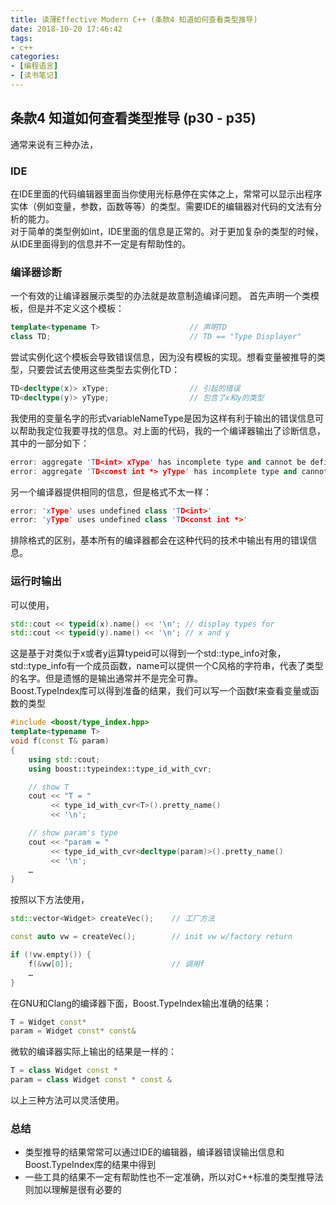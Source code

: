 ```yaml
---
title: 读薄Effective Modern C++ (条款4 知道如何查看类型推导)
date: 2018-10-20 17:46:42
tags: 
- c++
categories:
- [编程语言]
- [读书笔记]
---
```


## 条款4 知道如何查看类型推导 (p30 - p35)
通常来说有三种办法，            

### IDE
在IDE里面的代码编辑器里面当你使用光标悬停在实体之上，常常可以显示出程序实体（例如变量，参数，函数等等）的类型。需要IDE的编辑器对代码的文法有分析的能力。       
对于简单的类型例如int，IDE里面的信息是正常的。对于更加复杂的类型的时候，从IDE里面得到的信息并不一定是有帮助性的。        
<!-- more -->

### 编译器诊断
一个有效的让编译器展示类型的办法就是故意制造编译问题。
首先声明一个类模板，但是并不定义这个模板：
```cpp
template<typename T>                    // 声明TD
class TD;                               // TD == "Type Displayer"
```
尝试实例化这个模板会导致错误信息，因为没有模板的实现。想看变量被推导的类型，只要尝试去使用这些类型去实例化TD：           
```cpp
TD<decltype(x)> xType;                  // 引起的错误
TD<decltype(y)> yType;                  // 包含了x和y的类型
```
我使用的变量名字的形式variableNameType是因为这样有利于输出的错误信息可以帮助我定位我要寻找的信息。对上面的代码，我的一个编译器输出了诊断信息，其中的一部分如下：
```cpp
error: aggregate 'TD<int> xType' has incomplete type and cannot be defined
error: aggregate 'TD<const int *> yType' has incomplete type and cannot be defined
```
另一个编译器提供相同的信息，但是格式不太一样：
```cpp
error: 'xType' uses undefined class 'TD<int>'
error: 'yType' uses undefined class 'TD<const int *>'
```
排除格式的区别，基本所有的编译器都会在这种代码的技术中输出有用的错误信息。


### 运行时输出
可以使用，
```cpp
std::cout << typeid(x).name() << '\n'; // display types for
std::cout << typeid(y).name() << '\n'; // x and y
```
这是基于对类似于x或者y运算typeid可以得到一个std::type_info对象，std::type_info有一个成员函数，name可以提供一个C风格的字符串，代表了类型的名字。但是遗憾的是输出通常并不是完全可靠。        
Boost.TypeIndex库可以得到准备的结果，我们可以写一个函数f来查看变量或函数的类型  
```cpp
#include <boost/type_index.hpp>
template<typename T>
void f(const T& param)
{
    using std::cout;
    using boost::typeindex::type_id_with_cvr;

    // show T
    cout << "T = "
         << type_id_with_cvr<T>().pretty_name()
         << '\n';

    // show param's type
    cout << "param = "
         << type_id_with_cvr<decltype(param)>().pretty_name()
         << '\n';
    …
}
```
按照以下方法使用，
```cpp
std::vector<Widget> createVec();    // 工厂方法

const auto vw = createVec();        // init vw w/factory return

if (!vw.empty()) {
    f(&vw[0]);                      // 调用f
    …
}
```
在GNU和Clang的编译器下面，Boost.TypeIndex输出准确的结果：
```cpp
T = Widget const*
param = Widget const* const&
```
微软的编译器实际上输出的结果是一样的：
```cpp
T = class Widget const *
param = class Widget const * const &
```

以上三种方法可以灵活使用。

### 总结
- 类型推导的结果常常可以通过IDE的编辑器，编译器错误输出信息和Boost.TypeIndex库的结果中得到
- 一些工具的结果不一定有帮助性也不一定准确，所以对C++标准的类型推导法则加以理解是很有必要的